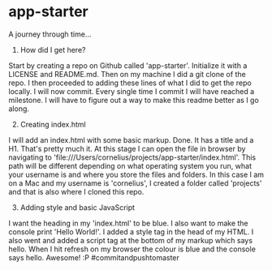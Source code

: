 # app-starter
A journey through time...

1. How did I get here?

Start by creating a repo on Github called 'app-starter'. Initialize it with a LICENSE and README.md. Then on my machine I did a git clone of the repo. I then proceeded to adding these lines of what I did to get the repo locally. I will now commit. Every single time I commit I will have reached a milestone. I will have to figure out a way to make this readme better as I go along.

2. Creating index.html

I will add an index.html with some basic markup. Done. It has a title and a H1. That's pretty much it. At this stage I can open the file in browser by navigating to 'file:///Users/cornelius/projects/app-starter/index.html'. This path will be different depending on what operating system you run, what your username is and where you store the files and folders. In this case I am on a Mac and my username is 'cornelius', I created a folder called 'projects' and that is also where I cloned this repo.

3. Adding style and basic JavaScript

I want the heading in my 'index.html' to be blue. I also want to make the console print 'Hello World!'. I added a style tag in the head of my HTML. I also went and added a script tag at the bottom of my markup which says hello. When I hit refresh on my browser the colour is blue and the console says hello. Awesome! :P #commitandpushtomaster
